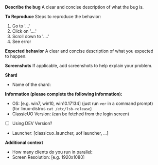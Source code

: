 **Describe the bug**
A clear and concise description of what the bug is.

**To Reproduce**
Steps to reproduce the behavior:
1. Go to '...'
2. Click on '....'
3. Scroll down to '....'
4. See error

**Expected behavior**
A clear and concise description of what you expected to happen.

**Screenshots**
If applicable, add screenshots to help explain your problem.

**Shard**
 - Name of the shard:

**Information (please complete the following information):**
 - OS: [e.g. win7, win10, win10.17134] (just run `ver` in a command prompt) (for linux-distros `cat /etc/lsb-release`)
 - ClassicUO Version: (can be fetched from the login screen)
 - [ ] Using DEV Version?
 - Launcher: [classicuo_launcher, uof launcher, ...]

**Additional context**
 - How many clients do you run in parallel: 
 - Screen Resolution: [e.g. 1920x1080]
